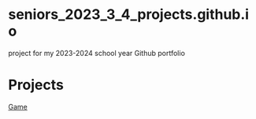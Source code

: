 # seniors_2023_3_4_projects.github.io
project for my 2023-2024 school year
Github portfolio
<h1>Projects</h1>
<a href="https://Christian6047.github.io/Unit-6-Project" target="_blank">Game</a>
